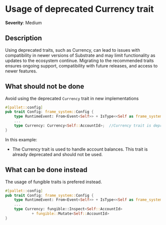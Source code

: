 # Usage of deprecated Currency trait

**Severity**: Medium

## Description

Using deprecated traits, such as Currency, can lead to issues with compatibility in newer versions of Substrate and may limit functionality as updates to the ecosystem continue. Migrating to the recommended traits ensures ongoing support, compatibility with future releases, and access to newer features.

## What should not be done

Avoid using the deprecated `Currency` trait in new implementations

```rust
#[pallet::config]
pub trait Config: frame_system::Config {
    type RuntimeEvent: From<Event<Self>> + IsType<<Self as frame_system::Config>::RuntimeEvent>;
    ...
    type Currency: Currency<Self::AccountId>;  //Currency trait is deprecated
}
```

In this example:

- The Currency trait is used to handle account balances. This trait is already deprecated and should not be used.

## What can be done instead

The usage of fungible traits is prefered instead.

```rust
#[pallet::config]
pub trait Config: frame_system::Config {
    type RuntimeEvent: From<Event<Self>> + IsType<<Self as frame_system::Config>::RuntimeEvent>;
    ...
	type Currency: fungible::Inspect<Self::AccountId>
			+ fungible::Mutate<Self::AccountId>
}
```
